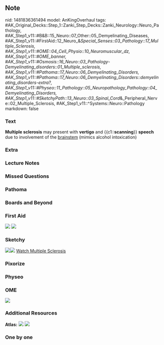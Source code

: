 ## Note
nid: 1481836361494
model: AnKingOverhaul
tags: #AK_Original_Decks::Step_1::Zanki_Step_Decks::Zanki_Neurology::Neuro_Pathology, #AK_Step1_v11::#B&B::15_Neuro::07_Other::05_Demyelinating_Diseases, #AK_Step1_v11::#FirstAid::12_Neuro_&_Special_Senses::03_Pathology::17_Multiple_Sclerosis, #AK_Step1_v11::#OME::04_Cell_Physio::10_Neuromuscular_dz, #AK_Step1_v11::#OME_banner, #AK_Step1_v11::#Osmosis::16_Neuro::03_Pathology_-_Demyelinating_disorders::01_Multiple_sclerosis, #AK_Step1_v11::#Pathoma::17_Neuro::06_Demyelinating_Disorders, #AK_Step1_v11::#Pathoma::17_Neuro::06_Demyelinating_Disorders::demyelinating_disorders-extra?, #AK_Step1_v11::#Physeo::11_Pathology::05_Neuropathology_Pathology::04_Demyelinating_Disorders, #AK_Step1_v11::#SketchyPath::13_Neuro::03_Spinal_Cord_&_Peripheral_Nerve::02_Multiple_Sclerosis, #AK_Step1_v11::^Systems::Neuro::Pathology
markdown: false

### Text
<p dir="ltr" style="margin-top: 0pt; margin-bottom: 0pt;">
<span style=
"background-color: (255, 255, 255);vertical-align: baseline"><b>Multiple
sclerosis</b></span> <span style=
"background-color: (255, 255, 255); vertical-align: baseline;">may
present with</span> <span style=
"background-color: (255, 255, 255); vertical-align: baseline;"><b>vertigo</b></span>
<span style=
"background-color: (255, 255, 255); vertical-align: baseline;">and</span>
<span style=
"background-color: (255, 255, 255); vertical-align: baseline;">{{c1::<b>scanning</b>}}
<b>speech</b></span> <span style=
"background-color: (255, 255, 255); vertical-align: baseline;">due
to involvement of the</span> <span style=
"background-color: (255, 255, 255); vertical-align: baseline;"><u>brainstem</u></span>
<span style=
"background-color: (255, 255, 255); vertical-align: baseline;">(mimics
alcohol intoxication)</span>

### Extra


### Lecture Notes


### Missed Questions


### Pathoma


### Boards and Beyond


### First Aid
<img src="tmpvWTtAy.png"> <img src="tmpKCcQ2r.png">

### Sketchy
<img src=
"MS%20intention%20tremor%20scanning%20speech%20-%20ataxic%20dysarthria_1566160514431.jpg"><img src="Zoverall%20picture%20(102)_1566160514431.JPG">
<a href=
"https://dashboard.sketchy.com/study/medical/courses/medical-pathophysiology/units/medical-pathophysiology-neuro/videos/medical-pathophysiology-neuro-spinal-cord-and-peripheral-nerve-multiple-sclerosis?utm_source=anki&utm_medium=partnership&utm_campaign=february_update&utm_content=medical">
Watch Multiple Sclerosis</a>

### Pixorize


### Physeo


### OME
<div class="ome-widget">
  <a href="https://onlinemeded.org?ref=anki"><img src=
  "_OME_AnkiFlashcards_General_4.png"></a>
</div>

### Additional Resources
<b>Atlas:</b> <img src="tmpzkjp3q.png"> <img src="tmpaRwq2r.png">

### One by one

